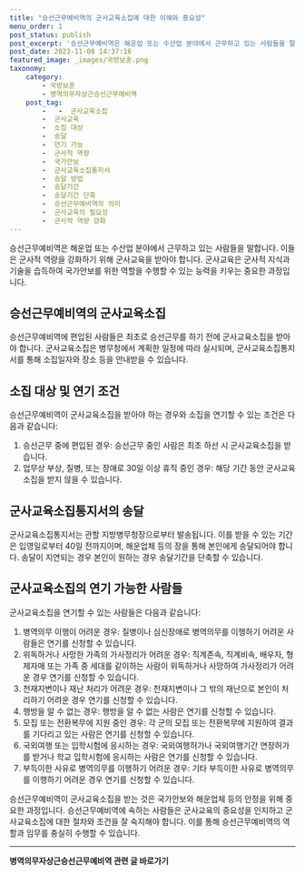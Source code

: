 ```yaml
---
title: "승선근무예비역의 군사교육소집에 대한 이해와 중요성"
menu_order: 1
post_status: publish
post_excerpt: '승선근무예비역은 해운업 또는 수산업 분야에서 근무하고 있는 사람들을 말합니다. 이들은 군사적 역량을 강화하기 위해 군사교육을 받아야 합니다. 군사교육은 군사적 지식과 기술을 습득하여 국가안보를 위한 역할을 수행할 수 있는 능력을 키우는 중요한 과정입니다.'
post_date: 2023-11-08 14:37:16
featured_image: _images/국방보훈.png
taxonomy:
    category:
        - 국방보훈
        - 병역의무자상근승선근무예비역
    post_tag:
        -   -  군사교육소집
        -  군사교육
        -  소집 대상
        -  송달
        -  연기 가능
        -  군사적 역량
        -  국가안보
        -  군사교육소집통지서
        -  송달 방법
        -  송달기간
        -  송달기간 단축
        -  승선근무예비역의 의미
        -  군사교육의 필요성
        -  군사적 역량 강화
---
```




승선근무예비역은 해운업 또는 수산업 분야에서 근무하고 있는 사람들을 말합니다. 이들은 군사적 역량을 강화하기 위해 군사교육을 받아야 합니다. 군사교육은 군사적 지식과 기술을 습득하여 국가안보를 위한 역할을 수행할 수 있는 능력을 키우는 중요한 과정입니다.

## 승선근무예비역의 군사교육소집
승선근무예비역에 편입된 사람들은 최초로 승선근무를 하기 전에 군사교육소집을 받아야 합니다. 군사교육소집은 병무청에서 계획한 일정에 따라 실시되며, 군사교육소집통지서를 통해 소집일자와 장소 등을 안내받을 수 있습니다.

## 소집 대상 및 연기 조건
승선근무예비역이 군사교육소집을 받아야 하는 경우와 소집을 연기할 수 있는 조건은 다음과 같습니다:

1. 승선근무 중에 편입된 경우: 승선근무 중인 사람은 최초 하선 시 군사교육소집을 받습니다.
2. 업무상 부상, 질병, 또는 장애로 30일 이상 휴직 중인 경우: 해당 기간 동안 군사교육소집을 받지 않을 수 있습니다.

## 군사교육소집통지서의 송달
군사교육소집통지서는 관할 지방병무청장으로부터 발송됩니다. 이를 받을 수 있는 기간은 입영일로부터 40일 전까지이며, 해운업체 등의 장을 통해 본인에게 송달되어야 합니다. 송달이 지연되는 경우 본인이 원하는 경우 송달기간을 단축할 수 있습니다.

## 군사교육소집의 연기 가능한 사람들
군사교육소집을 연기할 수 있는 사람들은 다음과 같습니다:

1. 병역의무 이행이 어려운 경우: 질병이나 심신장애로 병역의무를 이행하기 어려운 사람들은 연기를 신청할 수 있습니다.
2. 위독하거나 사망한 가족의 가사정리가 어려운 경우: 직계존속, 직계비속, 배우자, 형제자매 또는 가족 중 세대를 같이하는 사람이 위독하거나 사망하여 가사정리가 어려운 경우 연기를 신청할 수 있습니다.
3. 천재지변이나 재난 처리가 어려운 경우: 천재지변이나 그 밖의 재난으로 본인이 처리하기 어려운 경우 연기를 신청할 수 있습니다.
4. 행방을 알 수 없는 경우: 행방을 알 수 없는 사람은 연기를 신청할 수 있습니다.
5. 모집 또는 전환복무에 지원 중인 경우: 각 군의 모집 또는 전환복무에 지원하여 결과를 기다리고 있는 사람은 연기를 신청할 수 있습니다.
6. 국외여행 또는 입학시험에 응시하는 경우: 국외여행허가나 국외여행기간 연장허가를 받거나 학교 입학시험에 응시하는 사람은 연기를 신청할 수 있습니다.
7. 부득이한 사유로 병역의무를 이행하기 어려운 경우: 기타 부득이한 사유로 병역의무를 이행하기 어려운 경우 연기를 신청할 수 있습니다.

승선근무예비역이 군사교육소집을 받는 것은 국가안보와 해운업체 등의 안정을 위해 중요한 과정입니다. 승선근무예비역에 속하는 사람들은 군사교육의 중요성을 인지하고 군사교육소집에 대한 절차와 조건을 잘 숙지해야 합니다. 이를 통해 승선근무예비역의 역할과 임무를 충실히 수행할 수 있습니다.
<!-- wp:separator -->
<hr class="wp-block-separator has-alpha-channel-opacity"/>
<!-- /wp:separator -->

<!-- wp:group {"backgroundColor":"base","layout":{"type":"constrained"}} -->
<div class="wp-block-group has-base-background-color has-background"><!-- wp:paragraph {"align":"center","fontSize":"medium"} -->
<p class="has-text-align-center has-large-font-size"><strong>병역의무자상근승선근무예비역 관련 글 바로가기</strong></p>
<!-- /wp:paragraph -->


<!-- wp:latest-posts
{"categories":[{"id":9109,"count":19,"description":"","link":"https://uknowlaw.com/category/%eb%b3%91%ec%97%ad%ec%9d%98%eb%ac%b4%ec%9e%90%ec%83%81%ea%b7%bc%ec%8a%b9%ec%84%a0%ea%b7%bc%eb%ac%b4%ec%98%88%eb%b9%84%ec%97%ad/","name":"병역의무자상근승선근무예비역","slug":"병역의무자상근승선근무예비역","taxonomy":"category","parent":0,"meta":[],"_links":{"self":[{"href":"https://uknowlaw.com/wp-json/wp/v2/categories/9109"}],"collection":[{"href":"https://uknowlaw.com/wp-json/wp/v2/categories"}],"about":[{"href":"https://uknowlaw.com/wp-json/wp/v2/taxonomies/category"}],"wp:post_type":[{"href":"https://uknowlaw.com/wp-json/wp/v2/posts?categories=9109"}],"curies":[{"name":"wp","href":"https://api.w.org/{rel}","templated":true}]}}],"postsToShow":100,"excerptLength":28,"postLayout":"grid","columns":2,"featuredImageAlign":"left","featuredImageSizeSlug":"large","fontSize":"small"} /--></div>
<!-- /wp:group -->